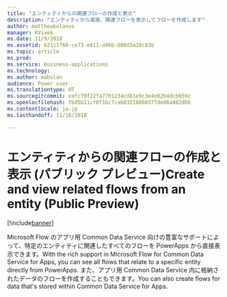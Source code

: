 ```yaml
---
title: "エンティティからの関連フローの作成と表示"
description: "エンティティから直接、関連フローを表示してフローを作成します"
author: matthewbolanos
manager: KVivek
ms.date: 11/9/2018
ms.assetid: 621c1f60-ce73-e811-a96b-000d3a18c83b
ms.topic: article
ms.prod: 
ms.service: business-applications
ms.technology: 
ms.author: mabolan
audience: Power user
ms.translationtype: HT
ms.sourcegitcommit: cefcf9f22fa7701234cd81e9c3e4e02b4dcb659c
ms.openlocfilehash: fbd5b11cf0f1bc7ca603218860377ded6a482dbb
ms.contentlocale: ja-jp
ms.lasthandoff: 11/16/2018

---
```

# <a name="create-and-view-related-flows-from-an-entity-public-preview"></a><span data-ttu-id="098cf-103">エンティティからの関連フローの作成と表示 (パブリック プレビュー)</span><span class="sxs-lookup"><span data-stu-id="098cf-103">Create and view related flows from an entity (Public Preview)</span></span>


[!include[banner](../../includes/banner.md)]

<span data-ttu-id="098cf-104">Microsoft Flow のアプリ用 Common Data Service 向けの豊富なサポートによって、特定のエンティティに関連したすべてのフローを PowerApps から直接表示できます。</span><span class="sxs-lookup"><span data-stu-id="098cf-104">With the rich support in Microsoft Flow for Common Data Service for Apps, you can see all flows that relate to a specific entity directly from PowerApps.</span></span> <span data-ttu-id="098cf-105">また、アプリ用 Common Data Service 内に格納されたデータのフローを作成することもできます。</span><span class="sxs-lookup"><span data-stu-id="098cf-105">You can also create flows for data that's stored within Common Data Service for Apps.</span></span>

